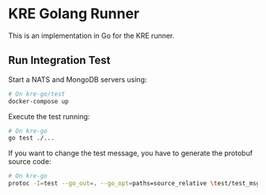 # KRE Golang Runner

This is an implementation in Go for the KRE runner.

## Run Integration Test

Start a NATS and MongoDB servers using:
```bash
# On kre-go/test
docker-compose up
```

Execute the test running:
```bash
# On kre-go
go test ./...
```

If you want to change the test message, you have to generate the protobuf source code: 
```bash
# On kre-go
protoc -I=test --go_out=. --go_opt=paths=source_relative \test/test_msg.proto
```
